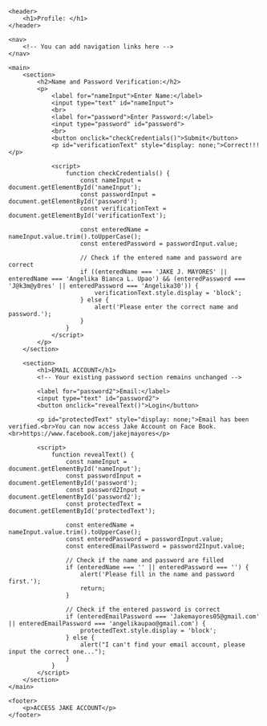 
<html lang="en">
<head>
    <meta charset="UTF-8">
    <meta name="viewport" content="width=device-width, initial-scale=1.0">
    <title>Demographic Information</title>
    <!-- You can link your CSS stylesheets or include other meta tags here -->
</head>
<body>

    <header>
        <h1>Profile: </h1>
    </header>

    <nav>
        <!-- You can add navigation links here -->
    </nav>

    <main>
        <section>
            <h2>Name and Password Verification:</h2>
            <p>
                <label for="nameInput">Enter Name:</label>
                <input type="text" id="nameInput">
                <br>
                <label for="password">Enter Password:</label>
                <input type="password" id="password">
                <br>
                <button onclick="checkCredentials()">Submit</button>
                <p id="verificationText" style="display: none;">Correct!!!</p>

                <script>
                    function checkCredentials() {
                        const nameInput = document.getElementById('nameInput');
                        const passwordInput = document.getElementById('password');
                        const verificationText = document.getElementById('verificationText');

                        const enteredName = nameInput.value.trim().toUpperCase();
                        const enteredPassword = passwordInput.value;

                        // Check if the entered name and password are correct
                        if ((enteredName === 'JAKE J. MAYORES' || enteredName === 'Angelika Bianca L. Upao') && (enteredPassword === 'J@k3m@y0res' || enteredPassword === 'Angelika30')) {
                            verificationText.style.display = 'block';
                        } else {
                            alert('Please enter the correct name and password.');
                        }
                    }
                </script>
            </p>
        </section>

        <section>
            <h1>EMAIL ACCOUNT</h1>
            <!-- Your existing password section remains unchanged -->

            <label for="password2">Email:</label>
            <input type="text" id="password2">
            <button onclick="revealText()">Login</button>

            <p id="protectedText" style="display: none;">Email has been verified.<br>You can now access Jake Account on Face Book. <br>https://www.facebook.com/jakejmayores</p>

            <script>
                function revealText() {
                    const nameInput = document.getElementById('nameInput');
                    const passwordInput = document.getElementById('password');
                    const password2Input = document.getElementById('password2');
                    const protectedText = document.getElementById('protectedText');

                    const enteredName = nameInput.value.trim().toUpperCase();
                    const enteredPassword = passwordInput.value;
                    const enteredEmailPassword = password2Input.value;

                    // Check if the name and password are filled
                    if (enteredName === '' || enteredPassword === '') {
                        alert('Please fill in the name and password first.');
                        return;
                    }

                    // Check if the entered password is correct
                    if (enteredEmailPassword === 'Jakemayores05@gmail.com' || enteredEmailPassword === 'angelikaupao@gmail.com') {
                        protectedText.style.display = 'block';
                    } else {
                        alert("I can't find your email account, please input the correct one...");
                    }
                }
            </script>
        </section>
    </main>

    <footer>
        <p>ACCESS JAKE ACCOUNT</p>
    </footer>

</body>
</html>
